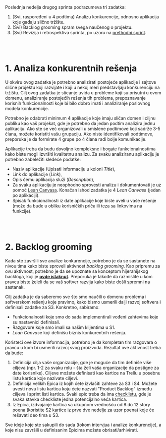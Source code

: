 Poslednja nedelja drugog sprinta podrazumeva tri zadatka:

1. (Svi, raspoređeni u 4 podtima) Analizu konkurencije, odnosno aplikacija koje gađaju slično tržište.
2. (Svi) Backlog grooming spram svega naučenog o projektu.
3. (Svi) Revizija i retrospektiva sprinta, po uzoru na [prethodni sprint](https://github.com/psw-ftn/supportive-information/blob/master/s1/w2/s1e-review-retrospective.md).
<br><br><br><br>
# 1. Analiza konkurentnih rešenja
U okviru ovog zadatka je potrebno analizirati postojeće aplikacije i sajtove slične projektu koji razvijate i koji u nekoj meri predstavljaju konkurenciju na tržištu. Cilj ovog zadatka je sticanje uvida u probleme koji su prisutni u ovom domenu, analiziranje postojećih rešenja tih problema, prepoznavanje korisnih funkcionalnosti koje bi bilo dobro imati i analiziranje poslovnog modela konkurencije.

Potrebno je odabrati minimum 4 aplikacije koje imaju sličan domen i ciljnu publiku kao vaš projekat, gde je potrebno da jedan podtim analizira jednu aplikaciju. Ako ste se već organizovali u smislene podtimove koji sadrže 3-5 člana, možete koristiti vašu grupaciju. Ako niste identifikovali podtimove, preporuka je da formirate 4 grupe po 4 člana radi bolje komunikacije.

Aplikacije treba da budu dovoljno kompleksne i bogate funkcionalnostima kako biste mogli izvršiti kvalitetnu analizu. Za svaku analiziranu aplikaciju je potrebno zabeležiti sledeće podatke:

- Naziv aplikacije (Upisati informaciju u koloni <i>Title</i>),
- Link do aplikacije (<i>Link</i>),
- Opis čemu aplikacija služi (<i>Description</i>),
- Za svaku aplikaciju je neophodno sprovesti analizu i dokumentovati je uz pomoć [Lean Canvasa](lean-canvas.md). Konačan ishod zadatka je 4 *Lean Canvas*a (jedan po aplikaciji).
- Spisak funkcionalnosti iz date aplikacije koje biste uveli u vaše rešenje (može da bude u obliku korisničkih priča ili teza sa linkovima na funkcije).
<br><br><br><br>
# 2. Backlog grooming
Kada ste završili sve analize konkurencije, potrebno je da se sastanete na nivou tima kako biste sproveli aktivnost *backlog grooming*. Kao pripremu za ovu aktivnost, potrebno je da se upoznate sa konceptom hijerahijskog backloga, koji je **[ovde istaknut](https://youtu.be/BDK4w-LIF7k)**. Preporuka je takođe da razmislite u kom pravcu biste želeli da se vaš softver razvija kako biste došli spremni na sastanak.

Cilj zadatka je da saberemo sve što smo naučili o domenu problema i softverskom rešenju koje pravimo, kako bismo usmerili dalji razvoj softvera i definisali zadatke za S3. Konkretno, sabiramo:

- Funkcionalnosti koje smo do sada implementirali vođeni zahtevima koje su nastavnici definisali.
- Razgovore koje smo imali sa našim klijentima u S1.
- *Lean Canvas*e koji definišu biznis konkurentnih rešenja.

Koristeći ove izvore informacija, potrebno je da kompletan tim razgovara o pravcu u kom bi usmerili razvoj svog proizvoda. Rezultat ove aktivnost treba da bude:

1. Definicija cilja vaše organizacije, gde je moguće da tim definiše više ciljeva (npr. 1-2 za svaku rolu - šta želi vaša organizacije da postigne za date korisnike). Ciljeve možete definisati kao kartice na Trellu u posebnu listu kartica koje nazivate ciljevi.
2. Definicija velikih Epica iz kojih ćete izvlačiti zahteve za S3 i S4. Možete uvesti novu listu kartica koju ćete nazvati "Product Backlog" između ciljeva i sprint listi kartica. Svaki epic treba da ima [checklistu](https://support.atlassian.com/trello/docs/adding-checklists-to-cards/), gde je svaka stavka checkliste jedna potencijalno veća kartica.
3. Iz Epica, izdvajanje kartica sa ukupnom vrednošću od 8 do 12 story poena (koristite S2 kartice iz prve dve nedelje za uzor poena) koje će rešavati deo tima u S3.

Sve ideje koje ste sakupili do sada (tokom intervjua i analize konkurencije), a koje nisu završili u definisanim Epicima možete obrisati/arhivirati.
